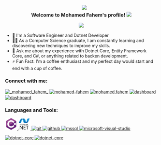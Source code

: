 
<img width="250" align="right" src="https://c.tenor.com/_DOBjnGspYAAAAAM/code-coding.gif">

<h3 align="center">
  Welcome to Mohamed Fahem's profile!
  <img src="https://media.giphy.com/media/hvRJCLFzcasrR4ia7z/giphy.gif" width="28">
</h3>

<!-- Typing SVG by DenverCoder1 - https://github.com/DenverCoder1/readme-typing-svg -->
<p align="center">
  <a href="https://github.com/DenverCoder1/readme-typing-svg"><img src="https://readme-typing-svg.herokuapp.com/?lines=Dotnet%20developer;Always%20learning%20new%20things&font=Fira%20Code&center=true&width=440&height=45&color=f75c7e&vCenter=true&size=22"></a>
</p> 

- 🏢 I'm a Software Engineer and Dotnet Developer 
- 👨‍💻 As a Computer Science graduate, I am constantly learning and discovering new techniques to improve my skills.
- 💬 Ask me about my experience with Dotnet Core, Entity Framework Core, and C#, or anything related to backen development.
- ⚡ Fun Fact: I'm a coffee enthusiast and my perfect day would start and end with a cup of coffee.



<h3 align="left">Connect with me:</h3>
<p align="left">
<a href="https://twitter.com/_mohamed_fahem_" target="blank"><img align="center" src="https://raw.githubusercontent.com/rahuldkjain/github-profile-readme-generator/master/src/images/icons/Social/twitter.svg" alt="_mohamed_fahem_" height="30" width="40" /></a>
<a href="https://linkedin.com/in/mohamed-fahem-0451b3253" target="blank"><img align="center" src="https://raw.githubusercontent.com/rahuldkjain/github-profile-readme-generator/master/src/images/icons/Social/linked-in-alt.svg" alt="mohamed-fahem" height="30" width="40" /></a>
<a href="https://fb.com/mohamed.fahem.1865" target="blank"><img align="center" src="https://raw.githubusercontent.com/rahuldkjain/github-profile-readme-generator/master/src/images/icons/Social/facebook.svg" alt="mohamed.fahem" height="30" width="40" /></a>
  <a href="https://www.hackerrank.com/mohamedfahem008" target="blank"><img align="center" src="https://raw.githubusercontent.com/rahuldkjain/github-profile-readme-generator/master/src/images/icons/Social/hackerrank.svg" alt="dashboard" height="30" width="40" /></a>
<a href="https://t.me/mohamedfahem08" target="blank"><img align="center" src="https://cdn4.iconfinder.com/data/icons/logos-and-brands/512/335_Telegram_logo-1024.png" alt="dashboard" height="30" width="40" /></a>
  
  
  
</p>




<h3 align="left">Languages and Tools:</h3>
<p align="left"> 
<a href="https://www.w3schools.com/cs/" target="_blank" rel="noreferrer"> <img src="https://raw.githubusercontent.com/devicons/devicon/master/icons/csharp/csharp-original.svg" alt="csharp" width="40" height="40"/> </a> 
<a href="https://dotnet.microsoft.com/" target="_blank" rel="noreferrer"> <img src="https://raw.githubusercontent.com/devicons/devicon/master/icons/dot-net/dot-net-original-wordmark.svg" alt="dotnet" width="40" height="40"/> </a> 
<a href="https://git-scm.com/" target="_blank" rel="noreferrer"> <img src="https://www.vectorlogo.zone/logos/git-scm/git-scm-icon.svg" alt="git" width="40" height="40"/> 
<a href="https://github-scm.com/" target="_blank" rel="noreferrer"> <img src="https://www.vectorlogo.zone/logos/github/github-tile.svg" alt="github" width="40" height="40"/> </a> 
<a href="https://www.microsoft.com/en-us/sql-server" target="_blank" rel="noreferrer"> <img src="https://www.svgrepo.com/show/303229/microsoft-sql-server-logo.svg" alt="mssql" width="40" height="40"/> </a>
<a href="https://git-scm.com/" target="_blank" rel="noreferrer"> <img src="https://seeklogo.com/images/M/microsoft-visual-studio-logo-9E65CA55F8-seeklogo.com.png" alt="microsoft-visual-studio" width="40" height="40"/>

<a href="https://git-scm.com/" target="_blank" rel="noreferrer"> <img src="https://th.bing.com/th/id/R.0ba8754f32267b7bfdcac97efe8559b7?rik=4%2bnE%2fYNYLNjDXg&pid=ImgRaw&r=0" alt="dotnet-core" width="40" height="40"/>
<a href="https://git-scm.com/" target="_blank" rel="noreferrer"> <img src="https://th.bing.com/th/id/R.ef346836eee7ef54c7b0c1d69b1863b3?rik=NrY4jTxj8USmOQ&riu=http%3a%2f%2fwww.howcsharp.com%2fimg%2f0%2f53%2flanguage-integrated-query-linq-300x263.jpg&ehk=vSHikIoJiY9hgkcbNfdCITOZsq16hbYEU7ULlGN4qy0%3d&risl=&pid=ImgRaw&r=0" alt="dotnet-core" width="40" height="40"/>
  
</p>










